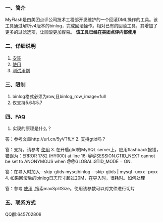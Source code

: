 ### 一、简介
MyFlash是由美团点评公司技术工程部开发维护的一个回滚DML操作的工具。该工具通过解析v4版本的binlog，完成回滚操作。相对已有的回滚工具，其增加了更多的过滤选项，让回滚更加容易。
**该工具已经在美团点评内部使用**
### 二、详细说明
1. [安装](./doc/INSTALL.md)
2. [使用](./doc/how_to_use.md)
3. [测试用例](./doc/TestCase.md)
### 三、限制
1. binlog格式必须为row,且binlog_row_image=full
2. 仅支持5.6与5.7
### 四、FAQ
1. 实现的原理是什么？

答：参考文章http://url.cn/5yVTfLY
2. 支持gtid吗？

答：支持。请参考 [使用](./doc/how_to_use.md)
3. 在开启gtid的MySQL server上，应用flashback报错，错误为：ERROR 1782 (HY000) at line 16: @@SESSION.GTID_NEXT cannot be set to ANONYMOUS when @@GLOBAL.GTID_MODE = ON.

答：在导入时加入--skip-gtids
mysqlbinlog --skip-gtids <flashbacklog> | mysql -uxxx -pxxx
4. 如果回滚后的binlog日志尺寸超过20M，在导入时，很耗时。如何处理

答：参考 [使用](./doc/how_to_use.md) ,搜索maxSplitSize。使用该参数可以对文件进行切片
### 五、联系方式
QQ群:645702809

